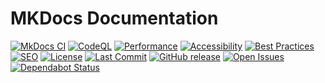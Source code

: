 # MKDocs Documentation

[![MkDocs CI](https://github.com/RootService/MKDocs/actions/workflows/ci.yml/badge.svg)](https://github.com/RootService/MKDocs/actions/workflows/ci.yml)
[![CodeQL](https://github.com/RootService/MKDocs/actions/workflows/ci.yml/badge.svg?event=codeql)](https://github.com/RootService/MKDocs/security/code-scanning)
[![Performance](https://img.shields.io/endpoint?url=https://raw.githubusercontent.com/RootService/MKDocs/gh-pages/lh-scores.json&label=Performance&query=$.performance&color=green)]()
[![Accessibility](https://img.shields.io/endpoint?url=https://raw.githubusercontent.com/RootService/MKDocs/gh-pages/lh-scores.json&label=Accessibility&query=$.accessibility&color=green)]()
[![Best Practices](https://img.shields.io/endpoint?url=https://raw.githubusercontent.com/RootService/MKDocs/gh-pages/lh-scores.json&label=Best%20Practices&query=$."best-practices"&color=green)]()
[![SEO](https://img.shields.io/endpoint?url=https://raw.githubusercontent.com/RootService/MKDocs/gh-pages/lh-scores.json&label=SEO&query=$.seo&color=green)]()
[![License](https://img.shields.io/github/license/RootService/MKDocs)](LICENSE)
[![Last Commit](https://img.shields.io/github/last-commit/RootService/MKDocs.svg)](https://github.com/RootService/MKDocs/commits/main)
[![GitHub release](https://img.shields.io/github/v/release/RootService/MKDocs)](https://github.com/RootService/MKDocs/releases)
[![Open Issues](https://img.shields.io/github/issues/RootService/MKDocs.svg)](https://github.com/RootService/MKDocs/issues)
[![Dependabot Status](https://img.shields.io/badge/dependabot-enabled-brightgreen?logo=dependabot)](https://docs.github.com/en/code-security/dependabot/dependabot-security-updates)
